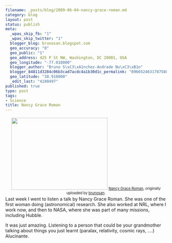 ```yaml
--- 
filename: _posts/blog/2009-06-04-nancy-grace-roman.md
category: blog
layout: post
status: publish
meta: 
  _wpas_skip_fb: "1"
  _wpas_skip_twitter: "1"
  blogger_blog: brunosan.blogspot.com
  geo_accuracy: "0"
  geo_public: "1"
  geo_address: 425 P St NW, Washington, DC 20001, USA
  geo_longitude: "-77.018000"
  blogger_author: "Bruno S\xC3\xA1nchez-Andrade Nu\xC3\xB1o"
  blogger_84811d3284c06b3cad7acdc4a1b30d1c_permalink: "8966524631787588063"
  geo_latitude: "38.910000"
  _edit_last: "4180497"
published: true
type: post
tags: 
- Science
title: Nancy Grace Roman
---
```

<div style="text-align:center;padding:3px;"><a title="photo sharing" href="http://www.flickr.com/photos/nasonurb/3577311902/"><img class="aligncenter" src="http://farm4.static.flickr.com/3554/3577311902_317c482a45.jpg" alt="" width="300" height="225" /></a>
<span style="font-size:.8em;margin-top:0;"><a href="http://www.flickr.com/photos/nasonurb/3577311902/">Nancy Grace Roman</a>, originally uploaded by <a href="http://www.flickr.com/people/nasonurb/">brunosan</a>.</span></div>
Last week I went to listen a talk by Nancy Grace Roman. She was one of the first woman doing (astronomical) research. She also worked at NRL, where I work now, and then to NASA, where she was part of many missions, including Hubble.

It was just amazing. Listening to a person that could be your grandmother talking about things you just learnt (paralax, relativity, cosmic rays, ....) Alucinante.
